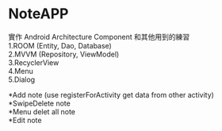 # NoteAPP

實作 Android Architecture Component 和其他用到的練習\
1.ROOM (Entity, Dao, Database)\
2.MVVM (Repository, ViewModel)\
3.RecyclerView\
4.Menu\
5.Dialog

*Add note (use registerForActivity get data from other activity)\
*SwipeDelete note\
*Menu delet all note\
*Edit note
